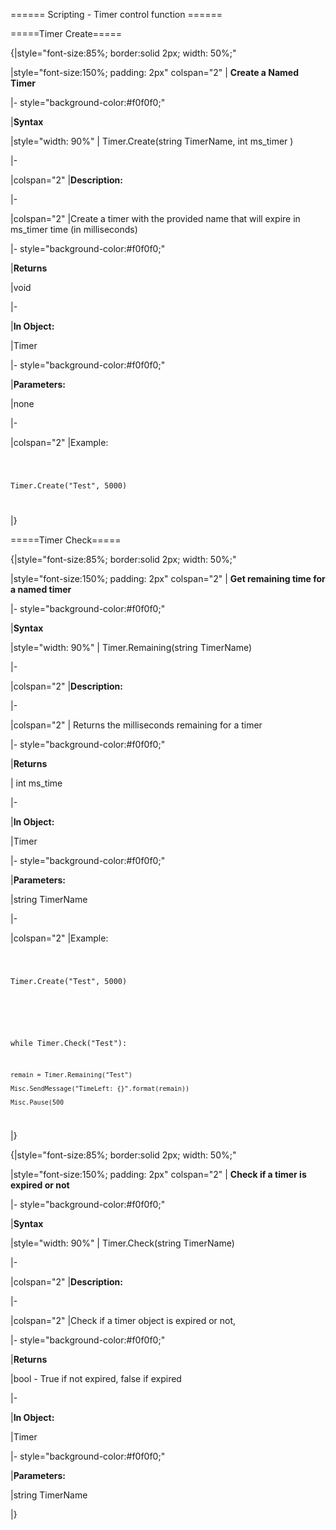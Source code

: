 
====== Scripting - Timer control function ======



=====Timer Create=====



{|style="font-size:85%; border:solid 2px; width: 50%;"

|style="font-size:150%;  padding: 2px" colspan="2" | **Create a Named Timer**

|- style="background-color:#f0f0f0;"

|**Syntax**

|style="width: 90%" | Timer.Create(string TimerName, int ms_timer )

|-

|colspan="2" |**Description:**

|-

|colspan="2" |Create a timer with the provided name that will expire in ms_timer time (in milliseconds)

|- style="background-color:#f0f0f0;"

|**Returns**

|void

|-

|**In Object:**

|Timer

|- style="background-color:#f0f0f0;"

|**Parameters:**

|none

|-

|colspan="2" |Example:

<code>

Timer.Create("Test", 5000)

</code>

|}



=====Timer Check=====



{|style="font-size:85%; border:solid 2px; width: 50%;"

|style="font-size:150%;  padding: 2px" colspan="2" | **Get remaining time for a named timer**

|- style="background-color:#f0f0f0;"

|**Syntax**

|style="width: 90%" | Timer.Remaining(string TimerName)

|-

|colspan="2" |**Description:**

|-

|colspan="2" | Returns the milliseconds remaining for a timer

|- style="background-color:#f0f0f0;"

|**Returns**

| int ms_time 

|-

|**In Object:**

|Timer

|- style="background-color:#f0f0f0;"

|**Parameters:**

|string TimerName

|-

|colspan="2" |Example:

<code>

Timer.Create("Test", 5000)

#

while Timer.Check("Test"):

    remain = Timer.Remaining("Test")

    Misc.SendMessage("TimeLeft: {}".format(remain))

    Misc.Pause(500

</code>

|}





{|style="font-size:85%; border:solid 2px; width: 50%;"

|style="font-size:150%;  padding: 2px" colspan="2" | **Check if a timer is expired or not**

|- style="background-color:#f0f0f0;"

|**Syntax**

|style="width: 90%" | Timer.Check(string TimerName)

|-

|colspan="2" |**Description:**

|-

|colspan="2" |Check if a timer object is expired or not, 

|- style="background-color:#f0f0f0;"

|**Returns**

|bool - True if not expired, false if expired

|-

|**In Object:**

|Timer

|- style="background-color:#f0f0f0;"

|**Parameters:**

|string TimerName



|}

